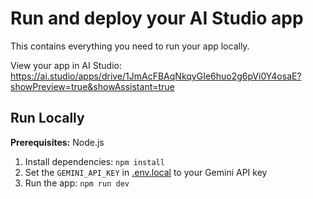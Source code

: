 # Run and deploy your AI Studio app

This contains everything you need to run your app locally.

View your app in AI Studio: https://ai.studio/apps/drive/1JmAcFBAqNkqyGIe6huo2g6pVi0Y4osaE?showPreview=true&showAssistant=true

## Run Locally

**Prerequisites:**  Node.js


1. Install dependencies:
   `npm install`
2. Set the `GEMINI_API_KEY` in [.env.local](.env.local) to your Gemini API key
3. Run the app:
   `npm run dev`
